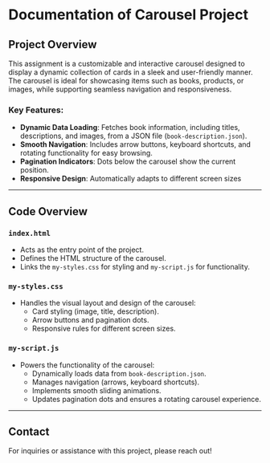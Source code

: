 # Documentation of Carousel Project

## Project Overview
This assignment is a customizable and interactive carousel designed to display a dynamic collection of cards in a sleek and user-friendly manner. The carousel is ideal for showcasing items such as books, products, or images, while supporting seamless navigation and responsiveness.

### Key Features:
- **Dynamic Data Loading**: Fetches book information, including titles, descriptions, and images, from a JSON file (`book-description.json`).
- **Smooth Navigation**: Includes arrow buttons, keyboard shortcuts, and rotating functionality for easy browsing.
- **Pagination Indicators**: Dots below the carousel show the current position.
- **Responsive Design**: Automatically adapts to different screen sizes

---

## Code Overview

### `index.html`
- Acts as the entry point of the project.
- Defines the HTML structure of the carousel.
- Links the `my-styles.css` for styling and `my-script.js` for functionality.

### `my-styles.css`
- Handles the visual layout and design of the carousel:
  - Card styling (image, title, description).
  - Arrow buttons and pagination dots.
  - Responsive rules for different screen sizes.

### `my-script.js`
- Powers the functionality of the carousel:
  - Dynamically loads data from `book-description.json`.
  - Manages navigation (arrows, keyboard shortcuts).
  - Implements smooth sliding animations.
  - Updates pagination dots and ensures a rotating carousel experience.

---

## Contact
For inquiries or assistance with this project, please reach out!
